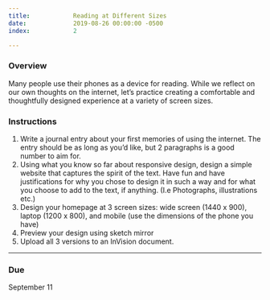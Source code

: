 ```yaml
---
title:            Reading at Different Sizes
date:             2019-08-26 00:00:00 -0500
index:            2

---
```


### Overview

Many people use their phones as a device for reading. While we reflect on our own thoughts on the internet, let’s practice creating a comfortable and thoughtfully designed experience at a variety of screen sizes.

### Instructions

1. Write a journal entry about your first memories of using the internet. The entry should be as long as you&rsquo;d like, but 2 paragraphs is a good number to aim for.
2. Using what you know so far about responsive design, design a simple website that captures the spirit of the text. Have fun and have justifications for why you chose to design it in such a way and for what you choose to add to the text, if anything. (I.e Photographs, illustrations etc.)
3. Design your homepage at 3 screen sizes: wide screen (1440 x 900), laptop (1200 x 800), and mobile (use the dimensions of the phone you have)
4. Preview your design using sketch mirror
5. Upload all 3 versions to an InVision document.


---

### Due

September 11
